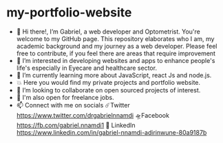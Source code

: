 # my-portfolio-website


- 👋 Hi there!, I’m Gabriel, a web developer and Optometrist. You're welcome to my GitHub page. This repository elaborates who I am, my academic background and my journey as a web developer.
Please feel free to contribute, if you feel there are areas that require improvement
- 👀 I’m interested in developing websites and apps to enhance people's life's especially in Eyecare and healthcare sector.
- 🌱 I’m currently learning more about JavaScript, react Js and node.js.
- 💥 Here you would find my private projects and portfolio website.
- 💞️ I’m looking to collaborate on open sourced projects of interest.
- 💯 I'm also open for freelance jobs.
- 📫 Connect with me on socials
      ☄️Twitter https://www.twitter.com/drgabrielnnamdi
      🛸Facebook https://fb.com/gabriel.nnamdi1
      💼 LinkedIn https://www.linkedin.com/in/gabriel-nnamdi-adirinwune-80a9187b

<!---
DrGabrielCodes/DrGabrielCodes is a ✨ special ✨ repository because its `README.md` (this file) appears on your GitHub profile.
You can click the Preview link to take a look at your changes.
--->
